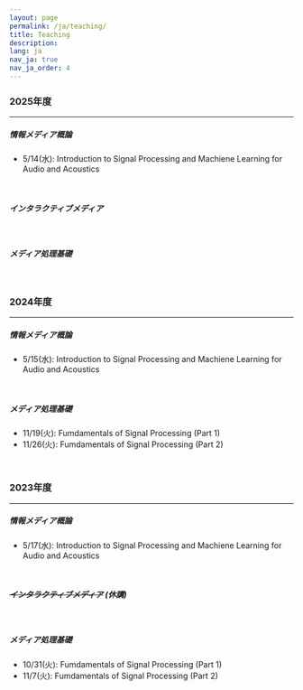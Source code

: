 ```yaml
---
layout: page
permalink: /ja/teaching/
title: Teaching
description:
lang: ja 
nav_ja: true
nav_ja_order: 4
---
```


### 2025年度

---

##### 情報メディア概論
- 5/14(水): Introduction to Signal Processing and Machiene Learning for Audio and Acoustics

<br />

##### インタラクティブメディア

<br />

##### メディア処理基礎

<br />

### 2024年度

---

##### 情報メディア概論
- 5/15(水): Introduction to Signal Processing and Machiene Learning for Audio and Acoustics

<br />

##### メディア処理基礎
- 11/19(火): Fumdamentals of Signal Processing (Part 1) [<i class="fas fa-file-powerpoint"></i>](/assets/pdf/teaching/fund-media-proc2024-1.pdf)
- 11/26(火): Fumdamentals of Signal Processing (Part 2) [<i class="fas fa-file-powerpoint"></i>](/assets/pdf/teaching/fund-media-proc2024-2.pdf)

<br />

### 2023年度

---

##### 情報メディア概論
- 5/17(水): Introduction to Signal Processing and Machiene Learning for Audio and Acoustics

<br />

##### ~~インタラクティブメディア~~ (休講)

<br />

##### メディア処理基礎
- 10/31(火): Fumdamentals of Signal Processing (Part 1)
- 11/7(火): Fumdamentals of Signal Processing (Part 2)

<br />